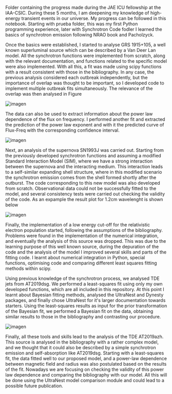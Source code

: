 Folder containing the progress made during the JAE ICU fellowship at the IAA-CSIC. During these 5 months, I am deepening my knowledge of high-energy transient events in our universe. My progress can be followed in this notebook. Starting with prueba folder, this was my first Python programming experience, later with Synchrotron Code fodler I learned the basics of synchrotron emission following NRAO book and Pacholzyck. 

Once the basics were established, I started to analyse GRS 1915+105, a well known superluminal source which can be described by a Van Deer Lan model. All the synchrotron functions were implemented from scratch, along with the relevant documentation, and functions related to the specific model were also implemented. With all this, a fit was made using scipy functions with a result consistent with those in the bibliography. In any case, the previous analysis considered each outbreak independently, but the importance of overlap was thought to be important, so I developed code to implement multiple outbreak fits simultaneously. The relevance of the overlap was then analysed in Figure 

![imagen](https://github.com/user-attachments/assets/67d075b6-b872-42c5-bf4a-5d46f7cafc74)

The data can also be used to extract information about the power law dependence of the flux on frequency. I performed another fit and extracted the prediction of the power law exponent and with it the predicted curve of Flux-Freq with the corresponding confidence interval.

![imagen](https://github.com/user-attachments/assets/fb02b0ed-7e87-4f1e-949d-5d4fb29f9d58)

Next, an analysis of the supernova SN1993J was carried out. Starting from the previously developed synchrotron functions and assuming a modified Standard Interaction Model (SIM), where we have a strong interaction between the supernova and the interacting medium. This interaction leads to a self-similar expanding shell structure, where in this modified scenario the synchrotron emission comes from the shell formed shortly after the outburst. The code corresponding to this new model was also developed from scratch. Observational data could not be successfully fitted to the model, and several consistency tests were carried out checking the validity of the code. As an expample the result plot for 1.2cm wavelenght is shown below

![imagen](https://github.com/user-attachments/assets/bbf93cf0-9c8d-41c1-b6b9-161ec4fede58)

Finally, the implementation of a low energy cut-off for the relativistic electron population started, following the assumptions of the bibliography. Problems were found in the implementation of the numerical integration, and eventually the analysis of this source was dropped. This was due to the learning purpose of this well known source, during the depuration of the code and the analysis of the model I improved several skills and parts of the fitting code. I learnt about numerical integration in Python, special functions, optimising code and comparing different least squares fitting methods within scipy. 

Using previous knowledge of the synchrotron process, we analysed TDE jets from AT2019dsg. We performed a least-squares fit using only my own developed functions, which are all included in this repository. At this point I learnt about Bayesian fitting methods, analysed the UltraNest and Dynesty packages, and finally chose UltraNest for it's larger documentation towards starters. Using the least-squares results as input for the prior transformation of the Bayesian fit, we performed a Bayesian fit on the data, obtaining similar results to those in the bibliography and contrasting our procedure.

![imagen](https://github.com/user-attachments/assets/a4e4d08c-928a-4455-8bfc-f4b0394cde32)

Finally, all these tools and skills lead to the analysis of the TDE AT2019azh. This source is analysed in the bibliography with a rather complex model, and we thought that it could also be described by a simple synchrotron emission and self-absorption like AT2019dsg. Starting with a least-squares fit, the data fitted well to our proposed model, and a power-law dependence between magnetic field and radius was also postulated based on the results of the fit. Nowadays we are focusing on checking the validity of this power law dependence and comparing the bibliography with our model. All this will be done using the UltraNest model comparison module and could lead to a possible future publication.
